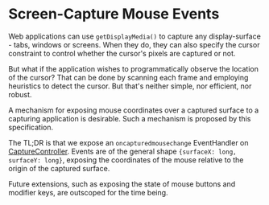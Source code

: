 # Screen-Capture Mouse Events

Web applications can use `getDisplayMedia()` to capture any display-surface - tabs, windows or screens.
When they do, they can also specify the cursor constraint to control whether the cursor's pixels are captured or not.

But what if the application wishes to programmatically observe the location of the cursor?
That can be done by scanning each frame and employing heuristics to detect the cursor.
But that's neither simple, nor efficient, nor robust.

A mechanism for exposing mouse coordinates over a captured surface to a capturing application is desirable.
Such a mechanism is proposed by this specification.

The TL;DR is that we expose an `oncapturedmousechange` EventHandler on [CaptureController](https://www.w3.org/TR/screen-capture/#dom-capturecontroller).
Events are of the general shape `{surfaceX: long, surfaceY: long}`, exposing the coordinates of the mouse relative to the origin of the captured surface.

Future extensions, such as exposing the state of mouse buttons and modifier keys, are outscoped for the time being.
